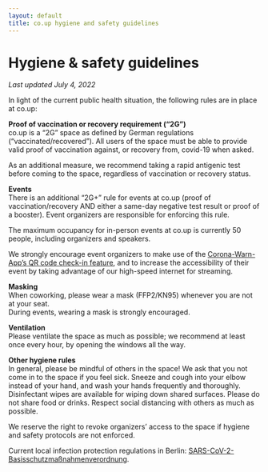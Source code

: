 ```yaml
---
layout: default
title: co.up hygiene and safety guidelines
---
```


<h1>
  Hygiene & safety guidelines
</h1>

_Last updated July 4, 2022_

In light of the current public health situation, the following rules are in place at co.up:

**Proof of vaccination or recovery requirement (“2G”)**<br/>
co.up is a “2G” space as defined by German regulations (“vaccinated/recovered”). All users of the space must be able to provide valid proof of vaccination against, or recovery from, covid-19 when asked.

As an additional measure, we recommend taking a rapid antigenic test before coming to the space, regardless of vaccination or recovery status.

**Events**<br/>
There is an additional “2G+” rule for events at co.up (proof of vaccination/recovery AND either a same-day negative test result or proof of a booster). Event organizers are responsible for enforcing this rule.

The maximum occupancy for in-person events at co.up is currently 50 people, including organizers and speakers.

We strongly encourage event organizers to make use of the [Corona-Warn-App’s QR code check-in feature](https://www.coronawarn.app/en/eventregistration/), and to increase the accessibility of their event by taking advantage of our high-speed internet for streaming.

**Masking**<br/>
When coworking, please wear a mask (FFP2/KN95) whenever you are not at your seat.<br/>
During events, wearing a mask is strongly encouraged.

**Ventilation**<br/>
Please ventilate the space as much as possible; we recommend at least once every hour, by opening the windows all the way.

**Other hygiene rules**<br/>
In general, please be mindful of others in the space! We ask that you not come in to the space if you feel sick. Sneeze and cough into your elbow instead of your hand, and wash your hands frequently and thoroughly. Disinfectant wipes are available for wiping down shared surfaces. Please do not share food or drinks. Respect social distancing with others as much as possible.

We reserve the right to revoke organizers’ access to the space if hygiene and safety protocols are not enforced.

Current local infection protection regulations in Berlin: [SARS-CoV-2-Basisschutzmaßnahmenverordnung](https://www.berlin.de/corona/massnahmen/verordnung/).
